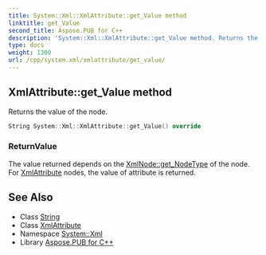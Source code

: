 ```yaml
---
title: System::Xml::XmlAttribute::get_Value method
linktitle: get_Value
second_title: Aspose.PUB for C++
description: 'System::Xml::XmlAttribute::get_Value method. Returns the value of the node in C++.'
type: docs
weight: 1300
url: /cpp/system.xml/xmlattribute/get_value/
---
```

## XmlAttribute::get_Value method


Returns the value of the node.

```cpp
String System::Xml::XmlAttribute::get_Value() override
```


### ReturnValue

The value returned depends on the [XmlNode::get_NodeType](../../xmlnode/get_nodetype/) of the node. For [XmlAttribute](../) nodes, the value of attribute is returned.

## See Also

* Class [String](../../../system/string/)
* Class [XmlAttribute](../)
* Namespace [System::Xml](../../)
* Library [Aspose.PUB for C++](../../../)
